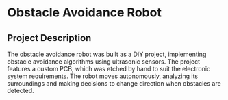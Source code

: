 # Obstacle Avoidance Robot

## Project Description
The obstacle avoidance robot was built as a DIY project, implementing obstacle avoidance algorithms using ultrasonic sensors. The project features a custom PCB, which was etched by hand to suit the electronic system requirements. The robot moves autonomously, analyzing its surroundings and making decisions to change direction when obstacles are detected.
